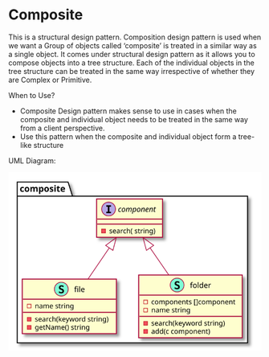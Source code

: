 # Composite

This is a structural design pattern. Composition design pattern is used when we want a Group of objects called ‘composite’ is treated in a similar way as a single object. It comes under structural design pattern as it allows you to compose objects into a tree structure. Each of the individual objects in the tree structure can be treated in the same way irrespective of whether they are Complex or Primitive.

When to Use?

- Composite Design pattern makes sense to use in cases when the composite and individual object needs to be treated in the same way from a client perspective.
- Use this pattern when the composite and individual object form a tree-like structure

UML Diagram:

<!-- ![](./../../images/Composite-Design-Pattern.jpg) -->
![](../../images/structural/composite/diagram/diagram.svg)